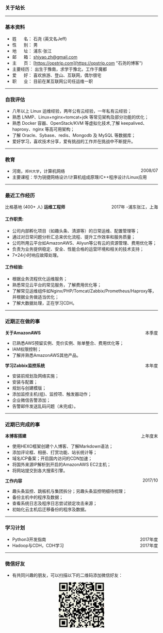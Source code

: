 
### 关于站长

***

### 基本资料
- 姓&nbsp;&nbsp;&nbsp;&nbsp;&nbsp;&nbsp;名： 石尧 (英文名Jeff)
- 性&nbsp;&nbsp;&nbsp;&nbsp;&nbsp;&nbsp;别： 男
- 地&nbsp;&nbsp;&nbsp;&nbsp;&nbsp;&nbsp;址： 浦东·张江
- 邮&nbsp;&nbsp;&nbsp;&nbsp;&nbsp;&nbsp;箱： <shiyao.zh@gmail.com>
- 主&nbsp;&nbsp;&nbsp;&nbsp;&nbsp;&nbsp;页： [https://opstrip.com](https://opstrip.com "石尧的博客")
- 主要经历： 出生于豫南，求学于豫北，工作于魔都
- 爱&nbsp;&nbsp;&nbsp;&nbsp;&nbsp;&nbsp;好： 喜欢旅游、登山、互联网，偶尔很宅
- 职&nbsp;&nbsp;&nbsp;&nbsp;&nbsp;&nbsp;业： 目前在某互联网公司任运维一职

***

### 自我评估
- 八年以上 Linux 运维经验，两年公有云经验，一年私有云经验；
- 熟悉 LNMP、Linux+nginx+tomcat+jdk 等常见架构及部分功能的优化；
- 熟悉 Docker 容器、OpenStack/KVM 等虚拟化技术,了解 keepalived、haproxy、nginx 等高可用架构；
- 了解 Oracle、Sybase、redis、Mongodb 及 MySQL 等数据库；
- 爱好学习，喜欢技术分享，爱有挑战的工作并在挑战中不断提升。

***

### 教育
- 河南，`郑州大学`，计算机网络<span style="float:right">2008/07</span><br/>
- 主要课程：华为锐捷网络设计/计算机组成原理/C++程序设计/Linux应用

***

### 最近工作经历

比格基地 (400+ 人)<span style="float:right">浦东张江，上海</span>
**运维工程师** <span style="float:right">2017年 - </span>

#### **工作职责**:

- 公司内部孵化项目（如趣头条、清源等）的日常运维、配置管理等；
- 通过对日常问题分析汇总来优化流程、提升工作效率和服务质量；
- 公司所用云平台如AmazonAWS、Aliyun等公有云的资源管理、费用优化等；
- 负责为业务提供稳定、安全、性能合格的运营环境和相关的技术支持；
- 7×24小时响应故障处理。

#### **工作经验**:

- 根据业务流程优化运维服务；
- 熟悉常见云平台的常见服务，了解费用优化等；
- 了解常见运维组件如Nginx/PHP/Tomcat/Zabbix/Prometheus/Haproxy等，并根据业务做适当优化；
- 了解大数据处理，正在学习CDH。

***

### 近期正在做的事

**关于AmazonAWS**<span style="float:right">本季度</span>

- 已熟悉AWS预留实例、竞价实例、账单整合、费用优化等；
- IAM权限控制；
- 了解并熟悉AmazonAWS其他产品。

**学习Zabbix监控系统**<span style="float:right">本年度</span>

- 安装前规划及网络实施；
- 安装与配置；
- 规划与创建模版；
- 添加监控主机(组)、监控项、触发器动作；
- 企业微信告警添加；
- 告警邮件发送乱码问题（未完成）。

***

### 近期已完成的事

**本博客搭建**<span style="float:right">上年度末</span>

- 使用HEXO框架创建个人博客、了解Markdown语法；
- 添加评论框、相册、打赏功能、站长统计等；
- 域名ICP备案；开启国内访问的CDN加速；
- 将国外来源IP解析到开启的AmazonAWS EC2主机；
- 将网站提交到各大搜索引擎。

**工作内容**<span style="float:right">2017/10</span>

- 趣头条监控、跳板机与集团拆分；另趣头条监控明细待梳理；
- 备份主机中的程序及数据；
- 查看系统日志及程序日志尝试锁定攻击来源；
- 初始化云主机后迁移备份的程序及数据。

***

### 学习计划
- Python3开发指南<span style="float:right">2017年度</span>
- Hadoop与CDH，CDH学习<span style="float:right">2017年度</span>

***

### 微信好友
- 有共同兴趣的朋友，可以扫描以下的二维码添加微信好友：
<center><img class="reward-img" src="/assets/img/pyWechat.jpg" width="150px" height="150px" title="扫一扫添加微信好友" alt="扫一扫添加微信好友"></center>
